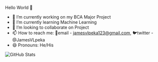 Hello World 👋


- 🔭 I’m currently working on my BCA Major Project
- 🌱 I’m currently learning Machine Learning
- 👯 I’m looking to collaborate on Project
- 📫 How to reach me: 📧email - jamesvlpeka123@gmail.com, 🐦twitter - @JamesVLpeka
- 😄 Pronouns: He/His


![GitHub Stats](https://github-readme-stats.vercel.app/api?username=JamesVanlalpeka&&show_icons=true&title_color=ffffff&icon_color=bb2acf&theme=radical)
